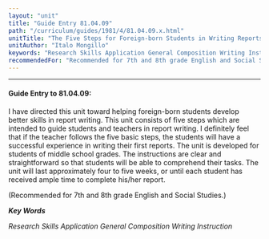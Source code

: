 ```yaml
---
layout: "unit"
title: "Guide Entry 81.04.09"
path: "/curriculum/guides/1981/4/81.04.09.x.html"
unitTitle: "The Five Steps for Foreign-born Students in Writing Reports"
unitAuthor: "Italo Mongillo"
keywords: "Research Skills Application General Composition Writing Instruction"
recommendedFor: "Recommended for 7th and 8th grade English and Social Studies."
---
```

<body>
<hr/>
<h4>
Guide Entry to 81.04.09:
</h4>
I have directed this unit toward helping foreign-born students develop better skills in report writing.  This unit consists of five steps which are intended to guide students and teachers in report writing. I definitely feel that if the teacher follows the five basic steps, the students will have a successful experience in writing their first reports.  The unit is developed for students of middle school grades. The instructions are clear and straightforward so that students will be able to comprehend their tasks.  The unit will last approximately four to five weeks, or until each student has received ample time to complete his/her report.
<p>
(Recommended for 7th and 8th grade English and Social Studies.)
</p>
<p>
<b>
<i>
Key Words
</i>
</b>
<br/>
</p>
<p>
<i>
Research Skills Application General Composition Writing Instruction
</i>
</p>
</body>